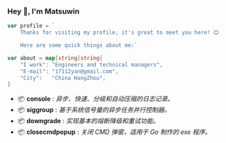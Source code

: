 ### Hey 👋, I'm Matsuwin

```go
var profile = `
    Thanks for visiting my profile, it's great to meet you here! 😊

    Here are some quick things about me:`

var about = map[string]string{
    "I work": "Engineers and technical managers",
    "E-mail": "17112yan@gmail.com",
    "City":   "China HangZhou",
}
```

- 📦 **console** : *异步、快速、分级和自动压缩的日志记录。*
- 📦 **siggroup** : *基于系统信号量的异步任务并行控制器。*
- 📦 **downgrade** : *实现基本的熔断降级和重试功能。*
- 📦 **closecmdpopup** : *关闭 CMD 弹窗，适用于 Go 制作的 exe 程序。*
